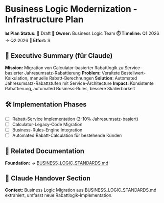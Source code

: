 # Business Logic Modernization - Infrastructure Plan

**📊 Plan Status:** 🔵 Draft
**🎯 Owner:** Business Logic Team
**⏱️ Timeline:** Q1 2026 → Q2 2026
**🔧 Effort:** S

## 🎯 Executive Summary (für Claude)
**Mission:** Migration von Calculator-basierter Rabattlogik zu Service-basierter Jahresumsatz-Rabattierung
**Problem:** Veraltete Bestellwert-Kalkulation, manuelle Rabatt-Berechnungen
**Solution:** Automated Jahresumsatz-Rabattstufen mit Service-Architecture
**Impact:** Konsistente Rabattierung, automated Business-Rules, bessere Skalierbarkeit

## 🛠️ Implementation Phases
- [ ] Rabatt-Service Implementation (2-10% Jahresumsatz-basiert)
- [ ] Calculator-Legacy-Code Migration
- [ ] Business-Rules-Engine Integration
- [ ] Automated Rabatt-Calculation für bestehende Kunden

## 🔗 Related Documentation
**Foundation:** → [BUSINESS_LOGIC_STANDARDS.md](../grundlagen/BUSINESS_LOGIC_STANDARDS.md)

## 🤖 Claude Handover Section
**Context:** Business Logic Migration aus BUSINESS_LOGIC_STANDARDS.md extrahiert, umfasst neue Rabattlogik-Implementation.